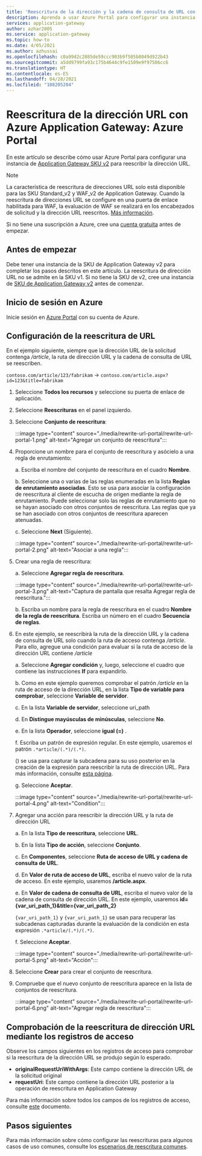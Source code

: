 ```yaml
---
title: 'Reescritura de la dirección y la cadena de consulta de URL con Azure Application Gateway: Azure Portal'
description: Aprenda a usar Azure Portal para configurar una instancia de Azure Application Gateway para reescribir la dirección y la cadena de consulta URL
services: application-gateway
author: azhar2005
ms.service: application-gateway
ms.topic: how-to
ms.date: 4/05/2021
ms.author: azhussai
ms.openlocfilehash: c0a99d2c2885de59ccc903b9f505b8049d922b43
ms.sourcegitcommit: a5dd9799fa93c175b4644c9fe1509e9f97506cc6
ms.translationtype: HT
ms.contentlocale: es-ES
ms.lasthandoff: 04/28/2021
ms.locfileid: "108205204"
---
```

# <a name="rewrite-url-with-azure-application-gateway---azure-portal"></a>Reescritura de la dirección URL con Azure Application Gateway: Azure Portal

En este artículo se describe cómo usar Azure Portal para configurar una instancia de [Application Gateway SKU v2](application-gateway-autoscaling-zone-redundant.md) para reescribir la dirección URL.

>[!NOTE]
> La característica de reescritura de direcciones URL solo está disponible para las SKU Standard_v2 y WAF_v2 de Application Gateway. Cuando la reescritura de direcciones URL se configure en una puerta de enlace habilitada para WAF, la evaluación de WAF se realizará en los encabezados de solicitud y la dirección URL reescritos. [Más información](rewrite-http-headers-url.md#using-url-rewrite-or-host-header-rewrite-with-web-application-firewall-waf_v2-sku).

Si no tiene una suscripción a Azure, cree una [cuenta gratuita](https://azure.microsoft.com/free/?WT.mc_id=A261C142F) antes de empezar.

## <a name="before-you-begin"></a>Antes de empezar

Debe tener una instancia de la SKU de Application Gateway v2 para completar los pasos descritos en este artículo. La reescritura de dirección URL no se admite en la SKU v1. Si no tiene la SKU de v2, cree una instancia de [SKU de Application Gateway v2](tutorial-autoscale-ps.md) antes de comenzar.

## <a name="sign-in-to-azure"></a>Inicio de sesión en Azure

Inicie sesión en [Azure Portal](https://portal.azure.com/) con su cuenta de Azure.

## <a name="configure-url-rewrite"></a>Configuración de la reescritura de URL

En el ejemplo siguiente, siempre que la dirección URL de la solicitud contenga */article*, la ruta de dirección URL y la cadena de consulta de URL se reescriben.

`contoso.com/article/123/fabrikam` -> `contoso.com/article.aspx?id=123&title=fabrikam`

1. Seleccione **Todos los recursos** y seleccione su puerta de enlace de aplicación.

2. Seleccione **Reescrituras** en el panel izquierdo.

3. Seleccione **Conjunto de reescritura**:

    :::image type="content" source="./media/rewrite-url-portal/rewrite-url-portal-1.png" alt-text="Agregar un conjunto de reescritura":::

4. Proporcione un nombre para el conjunto de reescritura y asócielo a una regla de enrutamiento:

    a. Escriba el nombre del conjunto de reescritura en el cuadro **Nombre**.
    
    b. Seleccione una o varias de las reglas enumeradas en la lista **Reglas de enrutamiento asociadas**. Esto se usa para asociar la configuración de reescritura al cliente de escucha de origen mediante la regla de enrutamiento. Puede seleccionar solo las reglas de enrutamiento que no se hayan asociado con otros conjuntos de reescritura. Las reglas que ya se han asociado con otros conjuntos de reescritura aparecen atenuadas.
    
    c. Seleccione **Next** (Siguiente).
    
    :::image type="content" source="./media/rewrite-url-portal/rewrite-url-portal-2.png" alt-text="Asociar a una regla":::

5. Crear una regla de reescritura:

    a. Seleccione **Agregar regla de reescritura**.
    
    :::image type="content" source="./media/rewrite-url-portal/rewrite-url-portal-3.png" alt-text="Captura de pantalla que resalta Agregar regla de reescritura.":::
    
    b. Escriba un nombre para la regla de reescritura en el cuadro **Nombre de la regla de reescritura**. Escriba un número en el cuadro **Secuencia de reglas**.

6. En este ejemplo, se reescribirá la ruta de la dirección URL y la cadena de consulta de URL solo cuando la ruta de acceso contenga */article*. Para ello, agregue una condición para evaluar si la ruta de acceso de la dirección URL contiene */article*

    a. Seleccione **Agregar condición** y, luego, seleccione el cuadro que contiene las instrucciones **If** para expandirlo.
    
    b. Como en este ejemplo queremos comprobar el patrón */article* en la ruta de acceso de la dirección URL, en la lista **Tipo de variable para comprobar**, seleccione **Variable de servidor**.
    
    c. En la lista **Variable de servidor**, seleccione uri_path
    
    d. En **Distingue mayúsculas de minúsculas**, seleccione **No**.
    
    e. En la lista **Operador**, seleccione **igual (=)** .
    
    f. Escriba un patrón de expresión regular. En este ejemplo, usaremos el patrón `.*article/(.*)/(.*)`.
    
      () se usa para capturar la subcadena para su uso posterior en la creación de la expresión para reescribir la ruta de dirección URL. Para más información, consulte [esta página](rewrite-http-headers-url.md#capturing).

    g. Seleccione **Aceptar**.

    :::image type="content" source="./media/rewrite-url-portal/rewrite-url-portal-4.png" alt-text="Condition":::

 

7. Agregar una acción para reescribir la dirección URL y la ruta de dirección URL

   a. En la lista **Tipo de reescritura**, seleccione **URL**.

   b. En la lista **Tipo de acción**, seleccione **Conjunto**.

   c. En **Componentes**, seleccione **Ruta de acceso de URL y cadena de consulta de URL**.

   d. En **Valor de ruta de acceso de URL**, escriba el nuevo valor de la ruta de acceso. En este ejemplo, usaremos **/article.aspx**. 

   e. En **Valor de cadena de consulta de URL**, escriba el nuevo valor de la cadena de consulta de dirección URL. En este ejemplo, usaremos **id={var_uri_path_1}&title={var_uri_path_2}**
    
    `{var_uri_path_1}` y `{var_uri_path_1}` se usan para recuperar las subcadenas capturadas durante la evaluación de la condición en esta expresión `.*article/(.*)/(.*)`.
    
   f. Seleccione **Aceptar**.

    :::image type="content" source="./media/rewrite-url-portal/rewrite-url-portal-5.png" alt-text="Acción":::

8. Seleccione **Crear** para crear el conjunto de reescritura.

9. Compruebe que el nuevo conjunto de reescritura aparece en la lista de conjuntos de reescritura.

    :::image type="content" source="./media/rewrite-url-portal/rewrite-url-portal-6.png" alt-text="Agregar regla de reescritura":::

## <a name="verify-url-rewrite-through-access-logs"></a>Comprobación de la reescritura de dirección URL mediante los registros de acceso

Observe los campos siguientes en los registros de acceso para comprobar si la reescritura de la dirección URL se produjo según lo esperado.

* **originalRequestUriWithArgs**: Este campo contiene la dirección URL de la solicitud original
* **requestUri**: Este campo contiene la dirección URL posterior a la operación de reescritura en Application Gateway

Para más información sobre todos los campos de los registros de acceso, consulte [este](application-gateway-diagnostics.md#for-application-gateway-and-waf-v2-sku) documento.

##  <a name="next-steps"></a>Pasos siguientes

Para más información sobre cómo configurar las reescrituras para algunos casos de uso comunes, consulte los [escenarios de reescritura comunes](./rewrite-http-headers-url.md).
